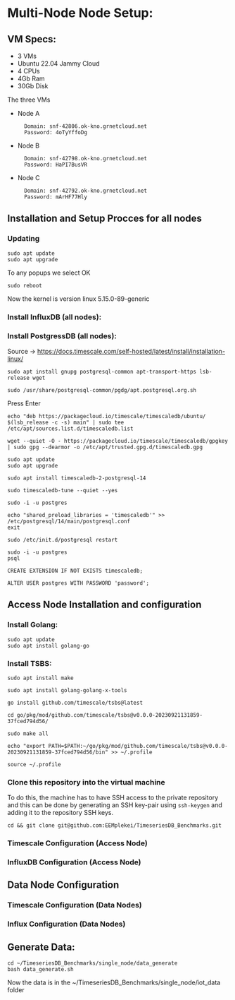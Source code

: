 # Multi-Node Node Setup:


## VM Specs:
- 3 VMs
- Ubuntu 22.04 Jammy Cloud
- 4 CPUs
- 4Gb Ram
- 30Gb Disk

The three VMs

- Node A

        Domain: snf-42806.ok-kno.grnetcloud.net
        Password: 4oTyYffoDg

- Node B
  
        Domain: snf-42798.ok-kno.grnetcloud.net
        Password: HaPI7BusVR
      

- Node C

        Domain: snf-42792.ok-kno.grnetcloud.net
        Password: mArHF77Hly

## Installation and Setup Procces for all nodes

### Updating

```
sudo apt update
sudo apt upgrade
```

To any popups we select OK
```
sudo reboot
```
	
Now the kernel is version linux 5.15.0-89-generic
	
### Install InfluxDB (all nodes):


### Install PostgressDB (all nodes):
Source -> https://docs.timescale.com/self-hosted/latest/install/installation-linux/

```
sudo apt install gnupg postgresql-common apt-transport-https lsb-release wget
```

```
sudo /usr/share/postgresql-common/pgdg/apt.postgresql.org.sh
```

Press Enter

```
echo "deb https://packagecloud.io/timescale/timescaledb/ubuntu/ $(lsb_release -c -s) main" | sudo tee /etc/apt/sources.list.d/timescaledb.list
```


```
wget --quiet -O - https://packagecloud.io/timescale/timescaledb/gpgkey | sudo gpg --dearmor -o /etc/apt/trusted.gpg.d/timescaledb.gpg
```

```
sudo apt update
sudo apt upgrade
```

```
sudo apt install timescaledb-2-postgresql-14
```

```
sudo timescaledb-tune --quiet --yes
```

```
sudo -i -u postgres
```
```
echo "shared_preload_libraries = 'timescaledb'" >> /etc/postgresql/14/main/postgresql.conf
exit
```
```
sudo /etc/init.d/postgresql restart
```
```
sudo -i -u postgres
psql
```
```
CREATE EXTENSION IF NOT EXISTS timescaledb;
```
```
ALTER USER postgres WITH PASSWORD 'password';
```

## Access Node Installation and configuration

### Install Golang:
```
sudo apt update
sudo apt install golang-go
```
		
### Install TSBS:
```
sudo apt install make
```

```
sudo apt install golang-golang-x-tools
```

```
go install github.com/timescale/tsbs@latest
```

```
cd go/pkg/mod/github.com/timescale/tsbs@v0.0.0-20230921131859-37fced794d56/
```

```
sudo make all
```


```
echo "export PATH=$PATH:~/go/pkg/mod/github.com/timescale/tsbs@v0.0.0-20230921131859-37fced794d56/bin" >> ~/.profile
```

```
source ~/.profile
```

### Clone this repository into the virtual machine
To do this, the machine has to have SSH access to the private repository and this can be done by generating an SSH key-pair using `ssh-keygen` and adding it to the repository SSH keys.
```
cd && git clone git@github.com:EEMplekei/TimeseriesDB_Benchmarks.git
```

### Timescale Configuration (Access Node)


### InfluxDB Configuration (Access Node)



## Data Node Configuration

### Timescale Configuration (Data Nodes)


### Influx Configuration (Data Nodes)


## Generate Data:
```
cd ~/TimeseriesDB_Benchmarks/single_node/data_generate
bash data_generate.sh
```

Now the data is in the ~/TimeseriesDB_Benchmarks/single_node/iot_data folder
